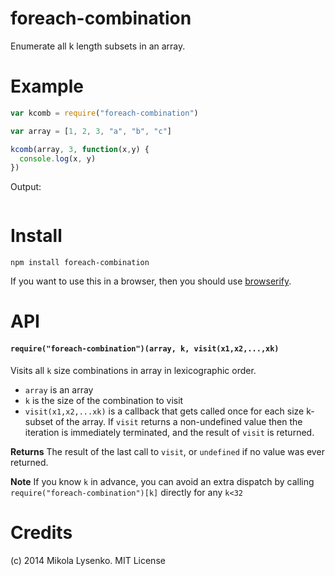 foreach-combination
===================
Enumerate all k length subsets in an array.

# Example

```javascript
var kcomb = require("foreach-combination")

var array = [1, 2, 3, "a", "b", "c"]

kcomb(array, 3, function(x,y) {
  console.log(x, y)
})
```

Output:

```javascript
```

# Install

```
npm install foreach-combination
```

If you want to use this in a browser, then you should use [browserify](http://browserify.org/).

# API

#### `require("foreach-combination")(array, k, visit(x1,x2,...,xk)`
Visits all `k` size combinations in array in lexicographic order.

* `array` is an array
* `k` is the size of the combination to visit
* `visit(x1,x2,...xk)` is a callback that gets called once for each size k-subset of the array.  If `visit` returns a non-undefined value then the iteration is immediately terminated, and the result of `visit` is returned.

**Returns** The result of the last call to `visit`, or `undefined` if no value was ever returned.

**Note** If you know `k` in advance, you can avoid an extra dispatch by calling `require("foreach-combination")[k]` directly for any `k<32`

# Credits
(c) 2014 Mikola Lysenko. MIT License
